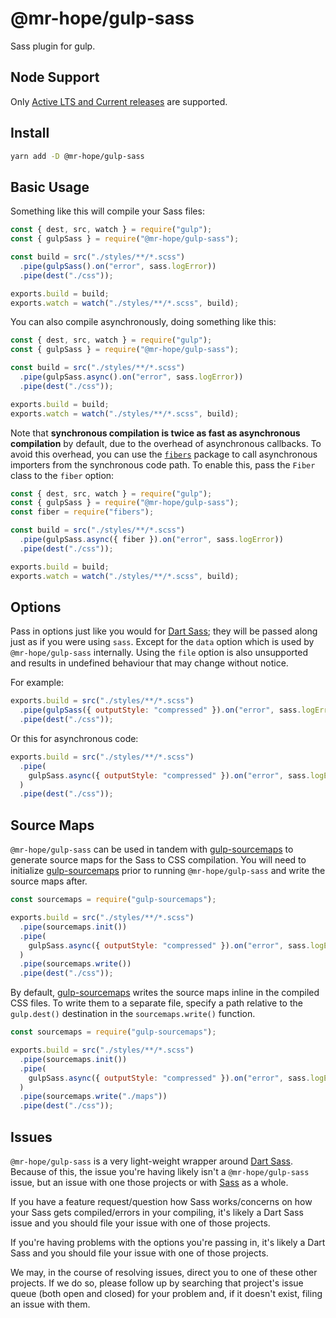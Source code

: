 # @mr-hope/gulp-sass

Sass plugin for gulp.

## Node Support

Only [Active LTS and Current releases][1] are supported.

[1]: https://github.com/nodejs/Release#release-schedule

## Install

```sh
yarn add -D @mr-hope/gulp-sass
```

## Basic Usage

Something like this will compile your Sass files:

```js
const { dest, src, watch } = require("gulp");
const { gulpSass } = require("@mr-hope/gulp-sass");

const build = src("./styles/**/*.scss")
  .pipe(gulpSass().on("error", sass.logError))
  .pipe(dest("./css"));

exports.build = build;
exports.watch = watch("./styles/**/*.scss", build);
```

You can also compile asynchronously, doing something like this:

```js
const { dest, src, watch } = require("gulp");
const { gulpSass } = require("@mr-hope/gulp-sass");

const build = src("./styles/**/*.scss")
  .pipe(gulpSass.async().on("error", sass.logError))
  .pipe(dest("./css"));

exports.build = build;
exports.watch = watch("./styles/**/*.scss", build);
```

Note that **synchronous compilation is twice as fast as asynchronous compilation** by default, due to the overhead of asynchronous callbacks. To avoid this overhead, you can use the [`fibers`](https://www.npmjs.com/package/fibers) package to call asynchronous importers from the synchronous code path. To enable this, pass the `Fiber` class to the `fiber` option:

```js
const { dest, src, watch } = require("gulp");
const { gulpSass } = require("@mr-hope/gulp-sass");
const fiber = require("fibers");

const build = src("./styles/**/*.scss")
  .pipe(gulpSass.async({ fiber }).on("error", sass.logError))
  .pipe(dest("./css"));

exports.build = build;
exports.watch = watch("./styles/**/*.scss", build);
```

## Options

Pass in options just like you would for [Dart Sass][]; they will be passed along just as if you were using `sass`. Except for the `data` option which is used by `@mr-hope/gulp-sass` internally. Using the `file` option is also unsupported and results in undefined behaviour that may change without notice.

For example:

```js
exports.build = src("./styles/**/*.scss")
  .pipe(gulpSass({ outputStyle: "compressed" }).on("error", sass.logError))
  .pipe(dest("./css"));
```

Or this for asynchronous code:

```js
exports.build = src("./styles/**/*.scss")
  .pipe(
    gulpSass.async({ outputStyle: "compressed" }).on("error", sass.logError)
  )
  .pipe(dest("./css"));
```

## Source Maps

`@mr-hope/gulp-sass` can be used in tandem with [gulp-sourcemaps](https://github.com/floridoo/gulp-sourcemaps) to generate source maps for the Sass to CSS compilation. You will need to initialize [gulp-sourcemaps](https://github.com/floridoo/gulp-sourcemaps) prior to running `@mr-hope/gulp-sass` and write the source maps after.

```js
const sourcemaps = require("gulp-sourcemaps");

exports.build = src("./styles/**/*.scss")
  .pipe(sourcemaps.init())
  .pipe(
    gulpSass.async({ outputStyle: "compressed" }).on("error", sass.logError)
  )
  .pipe(sourcemaps.write())
  .pipe(dest("./css"));
```

By default, [gulp-sourcemaps](https://github.com/floridoo/gulp-sourcemaps) writes the source maps inline in the compiled CSS files. To write them to a separate file, specify a path relative to the `gulp.dest()` destination in the `sourcemaps.write()` function.

```js
const sourcemaps = require("gulp-sourcemaps");

exports.build = src("./styles/**/*.scss")
  .pipe(sourcemaps.init())
  .pipe(
    gulpSass.async({ outputStyle: "compressed" }).on("error", sass.logError)
  )
  .pipe(sourcemaps.write("./maps"))
  .pipe(dest("./css"));
```

## Issues

`@mr-hope/gulp-sass` is a very light-weight wrapper around [Dart Sass][]. Because of this, the issue you're having likely isn't a `@mr-hope/gulp-sass` issue, but an issue with one those projects or with [Sass][] as a whole.

If you have a feature request/question how Sass works/concerns on how your Sass gets compiled/errors in your compiling, it's likely a Dart Sass issue and you should file your issue with one of those projects.

If you're having problems with the options you're passing in, it's likely a Dart Sass and you should file your issue with one of those projects.

We may, in the course of resolving issues, direct you to one of these other projects. If we do so, please follow up by searching that project's issue queue (both open and closed) for your problem and, if it doesn't exist, filing an issue with them.

[sass]: https://sass-lang.com
[dart sass]: https://github.com/sass/dart-sass

